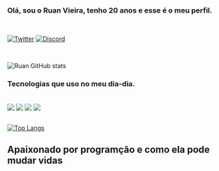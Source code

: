 ### Olá, sou o Ruan Vieira, tenho 20 anos e esse é o meu perfil.
</br>

[![Twitter](https://img.shields.io/badge/Twitter-1DA1F2?style=for-the-badge&logo=twitter&logoColor=white)](https://twitter.com/DevRuanVS)
[![Discord](https://img.shields.io/badge/Discord-7289DA?style=for-the-badge&logo=discord&logoColor=white)](https://discord.gg/ZkQBaDXs8S)

</br>

![Ruan GitHub stats](https://github-readme-stats.vercel.app/api?username=RuanV-S&show_icons=true&theme=onedark)

### Tecnologias que uso no meu dia-dia.

<div style="display: inline_block"><br/>
    <img align="center" src="https://img.shields.io/badge/HTML5-E34F26?style=for-the-badge&logo=html5&logoColor=white" />
    <img align="center" src="https://img.shields.io/badge/CSS3-1572B6?style=for-the-badge&logo=css3&logoColor=white" />
    <img align="center" src="https://img.shields.io/badge/JavaScript-F7DF1E?style=for-the-badge&logo=javascript&logoColor=black" />
    <img align="center" src="https://img.shields.io/badge/Node.js-43853D?style=for-the-badge&logo=node.js&logoColor=white" />
</div>

</br>

[![Top Langs](https://github-readme-stats.vercel.app/api/top-langs/?username=anuraghazra&layout=compact)](https://github.com/anuraghazra/github-readme-stats)
</br>
## Apaixonado por programção e como ela pode mudar vidas



